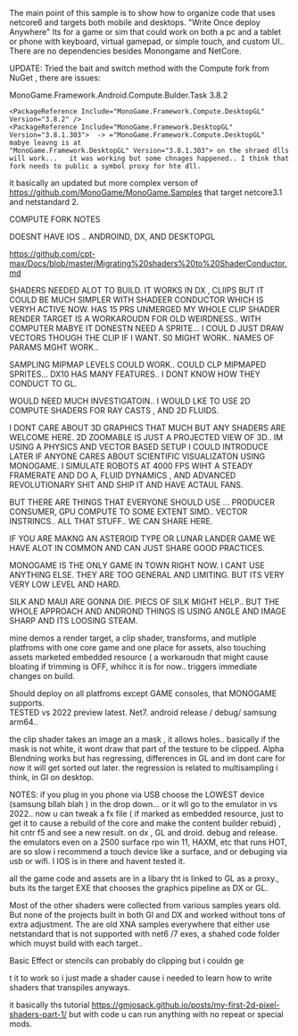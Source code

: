 The main point of this sample is to show how to organize code that uses netcore6 and targets both mobile and desktops.  "Write Once deploy Anywhere"   Its for a game or sim that could work on both a pc and a tablet or phone with keyboard, virtual gamepad, or simple touch, and custom UI..  There are no dependencies besides Monongame and NetCore.

UPDATE:  Tried the bait and switch method with the Compute fork from NuGet  , there are issues:


  MonoGame.Framework.Android.Compute.Bulder.Task 3.8.2

    <PackageReference Include="MonoGame.Framework.Compute.DesktopGL" Version="3.8.2" />
    <PackageReference Include="MonoGame.Framework.DesktopGL" Version="3.8.1.303">  -> ="MonoGame.Framework.Compute.DesktopGL"   mabye leavng is at 
    "MonoGame.Framework.DesktopGL" Version="3.8.1.303"> on the shraed dlls will work...   it was working but some chnages happened.. I think that fork needs to public a symbol proxy for hte dll. 

 it basically an updated but more complex verson of https://github.com/MonoGame/MonoGame.Samples that target netcore3.1 and netstandard 2.
 
 
 COMPUTE FORK NOTES
  
 DOESNT HAVE IOS .. ANDROIND, DX, AND DESKTOPGL
 
 https://github.com/cpt-max/Docs/blob/master/Migrating%20shaders%20to%20ShaderConductor.md
 
 SHADERS NEEDED ALOT TO BUILD.  IT WORKS IN DX , CLIIPS  BUT IT COULD BE MUCH SIMPLER WITH SHADEER CONDUCTOR WHICH IS VERYH ACTIVE NOW.  HAS 15 PRS UNMERGED
 MY WHOLE CLIP SHADER RENDER TARGET IS A WORKAROUDN FOR OLD WEIRDNESS.. WITH COMPUTER MABYE IT DONESTN NEED A SPRITE... I COUL D JUST DRAW VECTORS THOUGH THE CLIP IF I WANT.    S0 MIGHT WORK..   NAMES OF PARAMS MGHT WORK..
 
 SAMPLING MIPMAP LEVELS COULD WORK..   COULD CLP MIPMAPED SPRITES...  DX10 HAS MANY FEATURES.. I DONT KNOW HOW THEY CONDUCT TO GL.
 
 WOULD NEED MUCH INVESTIGATOIN..  I WOULD LKE TO USE 2D COMPUTE SHADERS FOR RAY CASTS , AND  2D FLUIDS. 
 
 
 I DONT CARE ABOUT 3D GRAPHICS THAT MUCH BUT ANY SHADERS ARE WELCOME HERE.    2D ZOOMABLE IS JUST A PROJECTED VIEW OF 3D..    IM USING A PHYSICS AND VECTOR BASED SETUP I COULD INTRODUCE LATER IF ANYONE CARES ABOUT SCIENTIFIC VISUALIZATON USING MONOGAME.   I SIMULATE ROBOTS  AT 4000 FPS WIHT A STEADY FRAMERATE AND DO A, FLUID DYNAMICS , AND ADVANCED REVOLUTIONARY SHIT AND SHIP IT AND HAVE  ACTAUL FANS.   
 
 BUT THERE ARE THINGS THAT EVERYONE SHOULD USE ... PRODUCER CONSUMER,  GPU COMPUTE TO SOME EXTENT  SIMD.. VECTOR INSTRINCS.. ALL THAT STUFF..   WE CAN SHARE HERE.
 
 IF YOU ARE MAKNG AN ASTEROID TYPE OR LUNAR LANDER GAME WE HAVE ALOT IN COMMON AND CAN JUST SHARE GOOD PRACTICES.
 
MONOGAME IS THE ONLY GAME IN TOWN RIGHT NOW.    I CANT USE ANYTHING ELSE.   THEY ARE TOO GENERAL AND LIMITING.  BUT ITS VERY VERY LOW LEVEL AND HARD.

SILK AND MAUI ARE GONNA DIE.  PIECS OF SILK MIGHT HELP.. BUT THE WHOLE APPROACH AND ANDROND THINGS IS USING ANGLE AND IMAGE SHARP AND ITS LOOSING STEAM.



 mine demos a render target, a clip shader, transforms, and mutliple platfroms with one core game and one place for assets, also touching assets marketed embedded resource ( a workaroudn that might cause bloating if trimming is OFF, whihcc it is for now.. triggers immediate changes on build. 
 
 Should deploy on all platfroms except GAME consoles, that MONOGAME supports.  
 TESTED vs 2022 preview latest.   Net7.    android release / debug/  samsung arm64.. 
 
 the clip shader takes an image an a mask , it  allows holes.. basically if the mask is  not white, it wont draw that part of the testure to be clipped.  Alpha Blendning works but has regressing, differences in GL and im dont care for now it will get sorted out later.   the regression is related to multisampling i think, in Gl on desktop.
 
 NOTES:  if you plug in you phone via USB choose the LOWEST device (samsung bllah blah ) in the drop down... or it wll go to the emulator in vs 2022.. now u can tweak a fx file  ( if marked as embedded resource, just to get it to cause a rebuild of the core and make the content builder rebuid) , hit cntr f5 and see a new result. on dx , GL and droid.    debug and release.
 the emulators even on a 2500 surface rpo win 11, HAXM, etc that runs HOT,  are so slow i recommend a touch device like a surface, and or debuging  via usb or wifi.    I IOS is in there and havent tested it.
 
all the game code and assets are in a libary tht is linked to GL as a proxy., buts its the target EXE that chooses the graphics pipeline as DX or GL.

Most of the other shaders were collected from various samples years old. But none of the projects built in both Gl and DX and worked without tons of extra adjustment.  The are old XNA samples everywhere that either use netstandard that is not supported with net6 /7 exes, a shahed code folder  which muyst build with each target..

Basic Effect or stencils can probably do clipping but i couldn ge

t it to work so i just made a shader cause i needed 
to learn how to write shaders that transpiles anyways.  


it basically ths tutorial https://gmjosack.github.io/posts/my-first-2d-pixel-shaders-part-1/ but with code u can run anything with no repeat or special mods.


